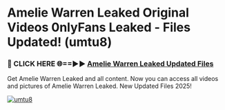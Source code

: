 # Amelie Warren Leaked Original Videos 0nlyFans Leaked - Files Updated! (umtu8)

<h3>🔴 CLICK HERE 🌐==►► <a href="https://tinyurl.com/ms9xzufz" rel="nofollow">Amelie Warren Leaked Updated Files</a></h3>

Get Amelie Warren Leaked and all content. Now you can access all videos and pictures of Amelie Warren Leaked. New Updated Files 2025!

[![umtu8](https://i.imgur.com/PQ7UWWw.gif)](https://tinyurl.com/ms9xzufz)
